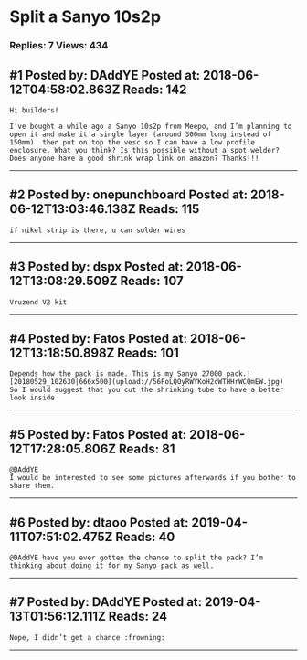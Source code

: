 # Split a Sanyo 10s2p

### Replies: 7 Views: 434

## \#1 Posted by: DAddYE Posted at: 2018-06-12T04:58:02.863Z Reads: 142

```
Hi builders!

I’ve bought a while ago a Sanyo 10s2p from Meepo, and I’m planning to open it and make it a single layer (around 300mm long instead of 150mm)  then put on top the vesc so I can have a low profile enclosure. What you think? Is this possible without a spot welder? Does anyone have a good shrink wrap link on amazon? Thanks!!!
```

---
## \#2 Posted by: onepunchboard Posted at: 2018-06-12T13:03:46.138Z Reads: 115

```
if nikel strip is there, u can solder wires
```

---
## \#3 Posted by: dspx Posted at: 2018-06-12T13:08:29.509Z Reads: 107

```
Vruzend V2 kit
```

---
## \#4 Posted by: Fatos Posted at: 2018-06-12T13:18:50.898Z Reads: 101

```
Depends how the pack is made. This is my Sanyo 27000 pack.![20180529_102630|666x500](upload://56FoLQOyRWYKoH2cWTHHrWCQmEW.jpg)
So I would suggest that you cut the shrinking tube to have a better look inside
```

---
## \#5 Posted by: Fatos Posted at: 2018-06-12T17:28:05.806Z Reads: 81

```
@DAddYE
I would be interested to see some pictures afterwards if you bother to share them.
```

---
## \#6 Posted by: dtaoo Posted at: 2019-04-11T07:51:02.475Z Reads: 40

```
@DAddYE have you ever gotten the chance to split the pack? I’m thinking about doing it for my Sanyo pack as well.
```

---
## \#7 Posted by: DAddYE Posted at: 2019-04-13T01:56:12.111Z Reads: 24

```
Nope, I didn’t get a chance :frowning:
```

---
